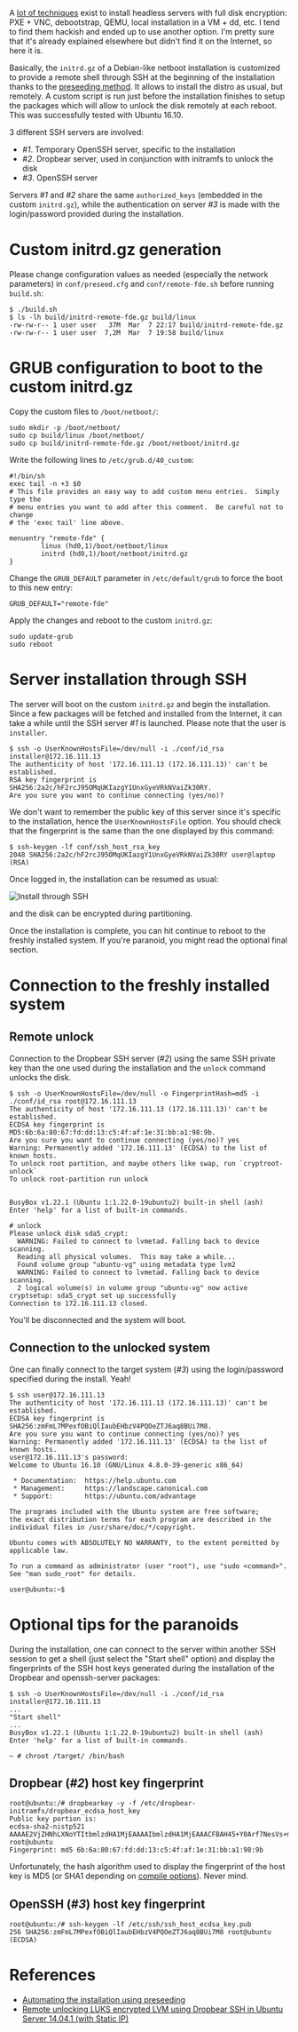 A [lot of techniques](https://www.google.com/search?q=headless+full+disk+encryption)
exist to install headless servers with full disk encryption: PXE + VNC,
debootstrap, QEMU, local installation in a VM + dd, etc. I tend to find them
hackish and ended up to use another option. I'm pretty sure that it's already
explained elsewhere but didn't find it on the Internet, so here it is.

Basically, the `initrd.gz` of a Debian-like netboot installation is customized
to provide a remote shell through SSH at the beginning of the installation
thanks to the
[preseeding method](https://www.debian.org/releases/stable/mips/apb.html). It
allows to install the distro as usual, but remotely. A custom script is run just
before the installation finishes to setup the packages which will allow to
unlock the disk remotely at each reboot. This was successfully tested with
Ubuntu 16.10.

3 different SSH servers are involved:

- *#1*. Temporary OpenSSH server, specific to the installation
- *#2*. Dropbear server, used in conjunction with initramfs to unlock the disk
- *#3*. OpenSSH server

Servers *#1* and *#2* share the same `authorized_keys` (embedded in the custom
`initrd.gz`), while the authentication on server *#3* is made with the
login/password provided during the installation.



# Custom initrd.gz generation

Please change configuration values as needed (especially the network parameters)
in `conf/preseed.cfg` and `conf/remote-fde.sh` before running `build.sh`:

    $ ./build.sh
    $ ls -lh build/initrd-remote-fde.gz build/linux
    -rw-rw-r-- 1 user user   37M  Mar  7 22:17 build/initrd-remote-fde.gz
    -rw-rw-r-- 1 user user  7,2M  Mar  7 19:58 build/linux



# GRUB configuration to boot to the custom initrd.gz

Copy the custom files to `/boot/netboot/`:

    sudo mkdir -p /boot/netboot/
    sudo cp build/linux /boot/netboot/
    sudo cp build/initrd-remote-fde.gz /boot/netboot/initrd.gz

Write the following lines to `/etc/grub.d/40_custom`:

    #!/bin/sh
    exec tail -n +3 $0
    # This file provides an easy way to add custom menu entries.  Simply type the
    # menu entries you want to add after this comment.  Be careful not to change
    # the 'exec tail' line above.

    menuentry "remote-fde" {
            linux (hd0,1)/boot/netboot/linux
            initrd (hd0,1)/boot/netboot/initrd.gz
    }

Change the `GRUB_DEFAULT` parameter in `/etc/default/grub` to force the boot to
this new entry:

    GRUB_DEFAULT="remote-fde"

Apply the changes and reboot to the custom `initrd.gz`:

    sudo update-grub
    sudo reboot



# Server installation through SSH

The server will boot on the custom `initrd.gz` and begin the installation.
Since a few packages will be fetched and installed from the Internet, it can
take a while until the SSH server *#1* is launched. Please note that the user is
`installer`.

    $ ssh -o UserKnownHostsFile=/dev/null -i ./conf/id_rsa installer@172.16.111.13
    The authenticity of host '172.16.111.13 (172.16.111.13)' can't be established.
    RSA key fingerprint is SHA256:2a2c/hF2rcJ95OMqUKIazgY1UnxGyeVRkNVaiZk30RY.
    Are you sure you want to continue connecting (yes/no)? 

We don't want to remember the public key of this server since it's specific to
the installation, hence the `UserKnownHostsFile` option. You should check that
the fingerprint is the same than the one displayed by this command:

    $ ssh-keygen -lf conf/ssh_host_rsa_key
    2048 SHA256:2a2c/hF2rcJ95OMqUKIazgY1UnxGyeVRkNVaiZk30RY user@laptop (RSA)

Once logged in, the installation can be resumed as usual:

![Install through SSH](https://raw.githubusercontent.com/scumjr/headless-fde/master/img/ssh-install.png)

and the disk can be encrypted during partitioning.

Once the installation is complete, you can hit continue to reboot to the freshly
installed system. If you're paranoid, you might read the optional final section.



# Connection to the freshly installed system

## Remote unlock

Connection to the Dropbear SSH server (*#2*) using the same SSH private key than
the one used during the installation and the `unlock` command unlocks the disk.

    $ ssh -o UserKnownHostsFile=/dev/null -o FingerprintHash=md5 -i ./conf/id_rsa root@172.16.111.13
    The authenticity of host '172.16.111.13 (172.16.111.13)' can't be established.
    ECDSA key fingerprint is MD5:6b:6a:80:67:fd:dd:13:c5:4f:af:1e:31:bb:a1:98:9b.
    Are you sure you want to continue connecting (yes/no)? yes
    Warning: Permanently added '172.16.111.13' (ECDSA) to the list of known hosts.
    To unlock root partition, and maybe others like swap, run `cryptroot-unlock`
    To unlock root-partition run unlock


    BusyBox v1.22.1 (Ubuntu 1:1.22.0-19ubuntu2) built-in shell (ash)
    Enter 'help' for a list of built-in commands.

    # unlock
    Please unlock disk sda5_crypt: 
      WARNING: Failed to connect to lvmetad. Falling back to device scanning.
      Reading all physical volumes.  This may take a while...
      Found volume group "ubuntu-vg" using metadata type lvm2
      WARNING: Failed to connect to lvmetad. Falling back to device scanning.
      2 logical volume(s) in volume group "ubuntu-vg" now active
    cryptsetup: sda5_crypt set up successfully
    Connection to 172.16.111.13 closed.

You'll be disconnected and the system will boot.


## Connection to the unlocked system

One can finally connect to the target system (*#3*) using the login/password specified
during the install. Yeah!

    $ ssh user@172.16.111.13
    The authenticity of host '172.16.111.13 (172.16.111.13)' can't be established.
    ECDSA key fingerprint is SHA256:zmFmL7MPexfOBiQlIaubEHbzV4PQOeZTJ6aq8BUi7M8.
    Are you sure you want to continue connecting (yes/no)? yes
    Warning: Permanently added '172.16.111.13' (ECDSA) to the list of known hosts.
    user@172.16.111.13's password: 
    Welcome to Ubuntu 16.10 (GNU/Linux 4.8.0-39-generic x86_64)

     * Documentation:  https://help.ubuntu.com
     * Management:     https://landscape.canonical.com
     * Support:        https://ubuntu.com/advantage

    The programs included with the Ubuntu system are free software;
    the exact distribution terms for each program are described in the
    individual files in /usr/share/doc/*/copyright.

    Ubuntu comes with ABSOLUTELY NO WARRANTY, to the extent permitted by
    applicable law.

    To run a command as administrator (user "root"), use "sudo <command>".
    See "man sudo_root" for details.

    user@ubuntu:~$ 



# Optional tips for the paranoids

During the installation, one can connect to the server within another SSH
session to get a shell (just select the "Start shell" option) and display the
fingerprints of the SSH host keys generated during the installation of the
Dropbear and openssh-server packages:

    $ ssh -o UserKnownHostsFile=/dev/null -i ./conf/id_rsa installer@172.16.111.13
    ...
    "Start shell"
    ...
    BusyBox v1.22.1 (Ubuntu 1:1.22.0-19ubuntu2) built-in shell (ash)
    Enter 'help' for a list of built-in commands.

    ~ # chroot /target/ /bin/bash


## Dropbear (*#2*) host key fingerprint

    root@ubuntu:/# dropbearkey -y -f /etc/dropbear-initramfs/dropbear_ecdsa_host_key 
    Public key portion is:
    ecdsa-sha2-nistp521 AAAAE2VjZHNhLXNoYTItbmlzdHA1MjEAAAAIbmlzdHA1MjEAAACFBAH45+Y0Arf7NesVs+mH6l56kRPTSpBRaABbORHForyRz2aptNkfZ6T2qvF5B8ggzVSQL0T1zN3NFavfcBSh319/GQAzNOGpcj1RjP39dUtMehXbXr0fiEHkiguczU+5WEWuTId0Ryj4gZ+oKOekcJOu1NtEpYM8aUlDepFccUUr+Zv5SA== root@ubuntu
    Fingerprint: md5 6b:6a:80:67:fd:dd:13:c5:4f:af:1e:31:bb:a1:98:9b

Unfortunately, the hash algorithm used to display the fingerprint of the host
key is MD5 (or SHA1 depending on
[compile options](https://github.com/mkj/dropbear/blob/master/signkey.c#L469)).
Never mind.


## OpenSSH (*#3*) host key fingerprint

    root@ubuntu:/# ssh-keygen -lf /etc/ssh/ssh_host_ecdsa_key.pub
    256 SHA256:zmFmL7MPexfOBiQlIaubEHbzV4PQOeZTJ6aq8BUi7M8 root@ubuntu (ECDSA)



# References

- [Automating the installation using preseeding](https://www.debian.org/releases/stable/mips/apb.html)
- [Remote unlocking LUKS encrypted LVM using Dropbear SSH in Ubuntu Server 14.04.1 (with Static IP)](https://stinkyparkia.wordpress.com/2014/10/14/remote-unlocking-luks-encrypted-lvm-using-dropbear-ssh-in-ubuntu-server-14-04-1-with-static-ipst/)
